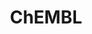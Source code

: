 ---
layout: default
bigquery: https://console.cloud.google.com/bigquery?p=patents-public-data&d=ebi_chembl&page=dataset
citation: '"The ChEMBL database in 2017." Anna Gaulton, Anne Hersey, Michał Nowotka,
  A Patrícia Bento, Jon Chambers, David Mendez, Prudence Mutowo, Francis Atkinson,
  Louisa J Bellis, Elena Cibrián-Uhalte, Mark Davies, Nathan Dedman, Anneli Karlsson,
  María Paula Magariños, John P Overington, George Papadatos, Ines Smit, Andrew R
  Leach Nucleic acids Research (2017) 45 (Database Issue), D945-D954'
contributors: European Bioinformatics Institute
cost: None
description: ChEMBL Data is a manually curated database of small molecules used in
  drug discovery, including information about existing patented drugs.
documentation: 'schema: https://www.ebi.ac.uk/chembl/db_schema


  '
last_edit: Mon, 04 Apr 2022 19:07:30 GMT
location: https://console.cloud.google.com/marketplace/product/google_patents_public_datasets/chembl
maintained_by: EMBL-EBI, an outstation of European Molecular Biology Laboratory
related_publications: '

  ChEMBL: towards direct deposition of bioassay data.


  Mendez D, Gaulton A, Bento AP, Chambers J, De Veij M, Félix E, Magariños MP, Mosquera
  JF, Mutowo P, Nowotka M, Gordillo-Marañón M, Hunter F, Junco L, Mugumbate G, Rodriguez-Lopez
  M, Atkinson F, Bosc N, Radoux CJ, Segura-Cabrera A, Hersey A, Leach AR.


  — Nucleic Acids Res. 2019; 47(D1):D930-D940. doi: 10.1093/nar/gky1075

  '
schema_fields: '[''country'', ''warning_description'', ''target_type'', ''doc_id'',
  ''ddd_id'', ''max_phase_for_ind'', ''bei'', ''molecule_type'', ''src_description'',
  ''usan_substem'', ''product_id'', ''caloha_id'', ''tax_id'', ''patent_id'', ''patent_no'',
  ''met_id'', ''chebi_par_id'', ''end_position'', ''target_mapping'', ''protein_class_desc'',
  ''ridx'', ''comments'', ''component_type'', ''structure_type'', ''publication_number'',
  ''stat'', ''site_id'', ''who_extra'', ''l2'', ''active_ingredient'', ''cellosaurus_id'',
  ''cidx'', ''mw_freebase'', ''log_id'', ''downgraded'', ''annotation'', ''updated_on'',
  ''published_units'', ''path'', ''oral'', ''relationship'', ''hba'', ''mesh_heading'',
  ''mutation'', ''mecref_id'', ''record_id'', ''title'', ''l8'', ''assay_param_id'',
  ''site_residues'', ''standard_inchi'', ''priority'', ''standard_upper_value'', ''db_version'',
  ''mc_organism'', ''homologue'', ''assay_type'', ''ass_cls_map_id'', ''entity_id'',
  ''parent_type'', ''uo_units'', ''molecular_species'', ''tid'', ''assay_subcellular_fraction'',
  ''withdrawn_reason'', ''src_id'', ''drugind_id'', ''entity_type'', ''cell_description'',
  ''nda_type'', ''canonical_smiles'', ''frac_class_id'', ''confidence'', ''parenteral'',
  ''l3'', ''standard_text_value'', ''enzyme_name'', ''acd_logp'', ''enzyme_tid'',
  ''uberon_id'', ''therapeutic_flag'', ''patent_expire_date'', ''biocomp_id'', ''authors'',
  ''standard_type'', ''standard_relation'', ''level5'', ''level1'', ''protein_class_id'',
  ''compsyn_id'', ''usan_stem'', ''domain_description'', ''molfile'', ''qudt_units'',
  ''approval_date'', ''domain_name'', ''creation_date'', ''ddd_units'', ''previous_company'',
  ''standard_flag'', ''tbl'', ''value'', ''full_mwt'', ''idx'', ''stem_class'', ''ingredient'',
  ''variant_id'', ''normal_range_min'', ''job_id'', ''le'', ''usan_stem_definition'',
  ''version'', ''max_phase'', ''warning_id'', ''hbd'', ''subgroup'', ''sequence'',
  ''ddd_comment'', ''selectivity_comment'', ''compound_name'', ''assay_test_type'',
  ''irac_class_id'', ''withdrawn_country'', ''assay_id'', ''dosed_ingredient'', ''action_type'',
  ''source'', ''helm_notation'', ''withdrawn_flag'', ''data_validity_comment'', ''syn_type'',
  ''molecular_mechanism'', ''parent_molregno'', ''cell_ontology_id'', ''full_molformula'',
  ''active_molregno'', ''comp_class_id'', ''qed_weighted'', ''innovator_company'',
  ''standard_inchi_key'', ''as_id'', ''class_type'', ''doc_type'', ''indref_id'',
  ''normal_range_max'', ''chembl_id'', ''label'', ''prod_pat_id'', ''ad_type'', ''warnref_id'',
  ''ddd_admr'', ''activity_count'', ''confidence_score'', ''volume'', ''alogp'', ''level4'',
  ''metref_id'', ''mc_target_name'', ''published_relation'', ''upper_value'', ''activity_id'',
  ''description'', ''assay_category'', ''cx_logd'', ''activity_comment'', ''assay_tax_id'',
  ''indication_class'', ''text_value'', ''compd_id'', ''issue'', ''warning_country'',
  ''parameter_value'', ''bao_id'', ''met_comment'', ''curation_comment'', ''last_page'',
  ''cell_source_organism'', ''major_class'', ''level4_description'', ''alert_name'',
  ''orig_description'', ''chirality'', ''warning_year'', ''pathway_id'', ''compound_key'',
  ''targcomp_id'', ''molsyn_id'', ''cx_logp'', ''relationship_type'', ''curated_by'',
  ''natural_product'', ''submission_date'', ''parent_go_id'', ''species_group_flag'',
  ''assay_strain'', ''doi'', ''ref_id'', ''level1_description'', ''journal'', ''ref_type'',
  ''year'', ''mw_monoisotopic'', ''cell_source_tax_id'', ''mol_hrac_id'', ''mec_id'',
  ''toid'', ''mc_target_accession'', ''acd_logd'', ''company'', ''heavy_atoms'', ''domain_id'',
  ''source_domain_id'', ''protclasssyn_id'', ''usan_stem_id'', ''go_id'', ''parent_id'',
  ''l5'', ''published_value'', ''organism'', ''comp_go_id'', ''pref_name'', ''updated_by'',
  ''assay_class_id'', ''trade_name'', ''oc_id'', ''site_name'', ''tid_fixed'', ''black_box_warning'',
  ''availability_type'', ''first_in_class'', ''l4'', ''inorganic_flag'', ''mol_irac_id'',
  ''predbind_id'', ''disease_efficacy'', ''bao_endpoint'', ''mc_tax_id'', ''units'',
  ''src_short_name'', ''l1'', ''assay_desc'', ''result_flag'', ''hrac_class_id'',
  ''pubmed_id'', ''cpd_str_alert_id'', ''prodrug'', ''last_active'', ''mechanism_of_action'',
  ''topical'', ''tissue_id'', ''type'', ''definition'', ''smarts'', ''relationship_desc'',
  ''standard_value'', ''mechanism_comment'', ''pchembl_value'', ''lle'', ''level2_description'',
  ''level3'', ''alert_id'', ''atc_code'', ''patent_use_code'', ''assay_organism'',
  ''cl_lincs_id'', ''sitecomp_id'', ''mc_target_type'', ''prediction_method'', ''route'',
  ''res_stem_id'', ''published_type'', ''hrac_code'', ''applicant_full_name'', ''level2'',
  ''substrate_record_id'', ''co_stem_id'', ''name'', ''mol_frac_id'', ''efo_term'',
  ''pathway_key'', ''drug_record_id'', ''efo_id'', ''ro3_pass'', ''irac_code'', ''drug_product_flag'',
  ''assay_tissue'', ''cell_id'', ''who_name'', ''component_synonym'', ''status'',
  ''research_stem'', ''dosage_form'', ''cx_most_bpka'', ''aromatic_rings'', ''standard_units'',
  ''first_approval'', ''actsm_id'', ''isoform'', ''synonyms'', ''class_level'', ''acd_most_apka'',
  ''domain_type'', ''relation'', ''cell_source_tissue'', ''warning_type'', ''component_id'',
  ''std_act_id'', ''rtb'', ''aspect'', ''rgid'', ''alert_set_id'', ''mol_atc_id'',
  ''withdrawn_class'', ''sei'', ''metabolite_record_id'', ''ddd_value'', ''db_source'',
  ''mesh_id'', ''hbd_lipinski'', ''stem'', ''first_page'', ''acd_most_bpka'', ''related_tid'',
  ''hba_lipinski'', ''l6'', ''ref_url'', ''drug_substance_flag'', ''start_position'',
  ''formulation_id'', ''usan_year'', ''set_name'', ''cx_most_apka'', ''withdrawn_year'',
  ''src_assay_id'', ''smid'', ''target_desc'', ''delist_flag'', ''src_compound_id'',
  ''warning_class'', ''molregno'', ''abstract'', ''clo_id'', ''strength'', ''num_lipinski_ro5_violations'',
  ''psa'', ''num_ro5_violations'', ''level3_description'', ''potential_duplicate'',
  ''num_alerts'', ''bto_id'', ''l7'', ''frac_code'', ''targrel_id'', ''ap_id'', ''assay_cell_type'',
  ''aidx'', ''short_name'', ''polymer_flag'', ''sequence_md5sum'', ''parameter_type'',
  ''accession'', ''binding_site_comment'', ''protein_class_synonym'', ''cell_name'',
  ''assay_source'', ''bao_format'', ''direct_interaction'', ''met_conversion'']'
shortname: chembl
tags:
- biotechnology
- health
- chemical
- bioinformatics
- medical
terms_of_use: CC BY-SA 3.0
title: ChEMBL
uuid: e232a192-965c-4ec9-904c-155b6dfe56c5
---
